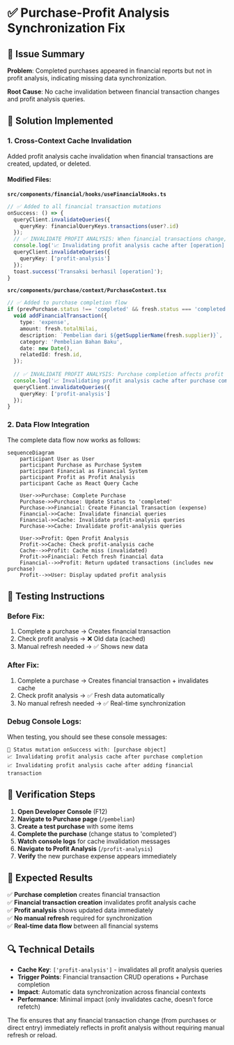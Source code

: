 # ✅ Purchase-Profit Analysis Synchronization Fix

## 🎯 **Issue Summary**
**Problem**: Completed purchases appeared in financial reports but not in profit analysis, indicating missing data synchronization.

**Root Cause**: No cache invalidation between financial transaction changes and profit analysis queries.

## 🔧 **Solution Implemented**

### 1. **Cross-Context Cache Invalidation**
Added profit analysis cache invalidation when financial transactions are created, updated, or deleted.

#### **Modified Files:**

**`src/components/financial/hooks/useFinancialHooks.ts`**
```typescript
// ✅ Added to all financial transaction mutations
onSuccess: () => {
  queryClient.invalidateQueries({ 
    queryKey: financialQueryKeys.transactions(user?.id) 
  });
  // ✅ INVALIDATE PROFIT ANALYSIS: When financial transactions change, profit analysis data becomes stale
  console.log('📈 Invalidating profit analysis cache after [operation] financial transaction');
  queryClient.invalidateQueries({ 
    queryKey: ['profit-analysis'] 
  });
  toast.success('Transaksi berhasil [operation]');
}
```

**`src/components/purchase/context/PurchaseContext.tsx`**
```typescript
// ✅ Added to purchase completion flow
if (prevPurchase.status !== 'completed' && fresh.status === 'completed') {
  void addFinancialTransaction({
    type: 'expense',
    amount: fresh.totalNilai,
    description: `Pembelian dari ${getSupplierName(fresh.supplier)}`,
    category: 'Pembelian Bahan Baku',
    date: new Date(),
    relatedId: fresh.id,
  });
  
  // ✅ INVALIDATE PROFIT ANALYSIS: Purchase completion affects profit calculations
  console.log('📈 Invalidating profit analysis cache after purchase completion');
  queryClient.invalidateQueries({ 
    queryKey: ['profit-analysis'] 
  });
}
```

### 2. **Data Flow Integration**
The complete data flow now works as follows:

```mermaid
sequenceDiagram
    participant User as User
    participant Purchase as Purchase System
    participant Financial as Financial System  
    participant Profit as Profit Analysis
    participant Cache as React Query Cache

    User->>Purchase: Complete Purchase
    Purchase->>Purchase: Update Status to 'completed'
    Purchase->>Financial: Create Financial Transaction (expense)
    Financial->>Cache: Invalidate financial queries
    Financial->>Cache: Invalidate profit-analysis queries
    Purchase->>Cache: Invalidate profit-analysis queries
    
    User->>Profit: Open Profit Analysis
    Profit->>Cache: Check profit-analysis cache
    Cache-->>Profit: Cache miss (invalidated)
    Profit->>Financial: Fetch fresh financial data
    Financial-->>Profit: Return updated transactions (includes new purchase)
    Profit-->>User: Display updated profit analysis
```

## 🧪 **Testing Instructions**

### **Before Fix**: 
1. Complete a purchase → Creates financial transaction
2. Check profit analysis → ❌ Old data (cached)
3. Manual refresh needed → ✅ Shows new data

### **After Fix**:
1. Complete a purchase → Creates financial transaction + invalidates cache
2. Check profit analysis → ✅ Fresh data automatically
3. No manual refresh needed → ✅ Real-time synchronization

### **Debug Console Logs**:
When testing, you should see these console messages:
```
🔄 Status mutation onSuccess with: [purchase object]
📈 Invalidating profit analysis cache after purchase completion
📈 Invalidating profit analysis cache after adding financial transaction
```

## 🎯 **Verification Steps**

1. **Open Developer Console** (F12)
2. **Navigate to Purchase page** (`/pembelian`)
3. **Create a test purchase** with some items
4. **Complete the purchase** (change status to 'completed')
5. **Watch console logs** for cache invalidation messages
6. **Navigate to Profit Analysis** (`/profit-analysis`)
7. **Verify** the new purchase expense appears immediately

## 🎉 **Expected Results**

✅ **Purchase completion** creates financial transaction  
✅ **Financial transaction creation** invalidates profit analysis cache  
✅ **Profit analysis** shows updated data immediately  
✅ **No manual refresh** required for synchronization  
✅ **Real-time data flow** between all financial systems

## 🔍 **Technical Details**

- **Cache Key**: `['profit-analysis']` - invalidates all profit analysis queries
- **Trigger Points**: Financial transaction CRUD operations + Purchase completion
- **Impact**: Automatic data synchronization across financial contexts
- **Performance**: Minimal impact (only invalidates cache, doesn't force refetch)

The fix ensures that any financial transaction change (from purchases or direct entry) immediately reflects in profit analysis without requiring manual refresh or reload.